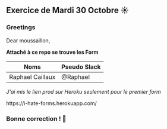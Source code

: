## Exercice de Mardi 30 Octobre :sunny: 
### Greetings
<p>Dear moussaillon,</p>
<p><strong>Attaché à ce repo se trouve les Form</strong></p>

Noms | Pseudo Slack
------------ | -------------
Raphael Caillaux| @Raphael

<p><em>J'ai mis le lien prod sur Heroku seulement pour le premier form</em></p>
https://i-hate-forms.herokuapp.com/

### Bonne correction ! :poop:

